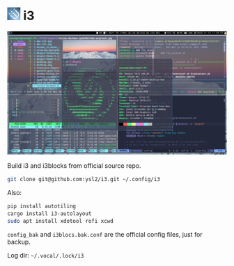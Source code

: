 # ![Logo](logo-30.png) i3

![](i3wm.png)

Build i3 and i3blocks from official source repo.

```bash
git clone git@github.com:ysl2/i3.git ~/.config/i3
```

Also:

```bash
pip install autotiling
cargo install i3-autolayout
sudo apt install xdotool rofi xcwd
```

`config_bak` and `i3blocs.bak.conf` are the official config files, just for backup.

Log dir: `~/.vocal/.lock/i3`
